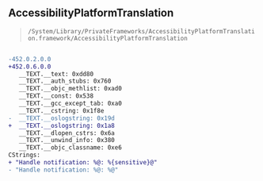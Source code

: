 ## AccessibilityPlatformTranslation

> `/System/Library/PrivateFrameworks/AccessibilityPlatformTranslation.framework/AccessibilityPlatformTranslation`

```diff

-452.0.2.0.0
+452.0.6.0.0
   __TEXT.__text: 0xdd80
   __TEXT.__auth_stubs: 0x760
   __TEXT.__objc_methlist: 0xad0
   __TEXT.__const: 0x538
   __TEXT.__gcc_except_tab: 0xa0
   __TEXT.__cstring: 0x1f8e
-  __TEXT.__oslogstring: 0x19d
+  __TEXT.__oslogstring: 0x1a8
   __TEXT.__dlopen_cstrs: 0x6a
   __TEXT.__unwind_info: 0x380
   __TEXT.__objc_classname: 0xe6
CStrings:
+ "Handle notification: %@: %{sensitive}@"
- "Handle notification: %@: %@"

```
